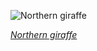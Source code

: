 
![Northern giraffe](https://upload.wikimedia.org/wikipedia/commons/thumb/3/33/Giraffa_camelopardalis_head_%28Profil%29.jpg/600px-Giraffa_camelopardalis_head_%28Profil%29.jpg)

*[Northern giraffe](https://wikipedia.org/wiki/File:Giraffa_camelopardalis_head_(Profil).jpg)*
